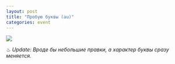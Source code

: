 ```yaml
---
layout: post
title: "Пробую буквы (au)"
categories: event
---
```

![](https://pics.livejournal.com/quillcraft/pic/00106xrq)

♨ *Update: Вроде бы небольшие правки, а характер буквы сразу меняется.*
